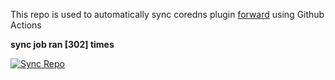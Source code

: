 This repo is used to automatically sync coredns plugin [forward](https://github.com/QZLin/forward) using Github Actions

**sync job ran [302] times**

[![Sync Repo](https://github.com/QZLin/coredns-extract/actions/workflows/sync.yaml/badge.svg)](https://github.com/QZLin/coredns-extract/actions/workflows/sync.yaml)
